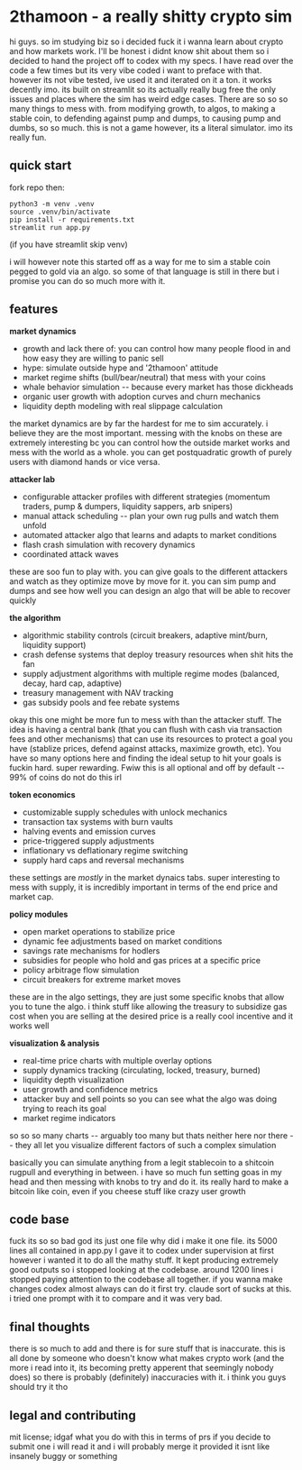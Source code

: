 # 2thamoon - a really shitty crypto sim


hi guys. so im studying biz so i decided fuck it i wanna learn about crypto and how markets work. I'll be honest i didnt know shit about them so i decided to hand the project off to codex with my specs. I have read over the code a few times but its very vibe coded i want to preface with that. however its not vibe tested, ive used it and iterated on it a ton. it works decently imo. its built on streamlit so its actually really bug free the only issues and places where the sim has weird edge cases. There are so so so many things to mess with. from modifying growth, to algos, to making a stable coin, to defending against pump and dumps, to causing pump and dumbs, so so much. this is not a game however, its a literal simulator. imo its really fun. 

## quick start
fork repo then:
```
python3 -m venv .venv
source .venv/bin/activate
pip install -r requirements.txt
streamlit run app.py
```

(if you have streamlit skip venv)

i will however note this started off as a way for me to sim a stable coin pegged to gold via an algo. so some of that language is still in there but i promise you can do so much more with it.

## features 

**market dynamics**
- growth and lack there of: you can control how many people flood in and how easy they are willing to panic sell
- hype: simulate outside hype and '2thamoon' attitude
- market regime shifts (bull/bear/neutral) that mess with your coins
- whale behavior simulation -- because every market has those dickheads
- organic user growth with adoption curves and churn mechanics
- liquidity depth modeling with real slippage calculation

the market dynamics are by far the hardest for me to sim accurately. i believe they are the most important. messing with the knobs on these are extremely interesting bc you can control how the outside market works and mess with the world as a whole. you can get postquadratic growth of purely users with diamond hands or vice versa.

**attacker lab** 
- configurable attacker profiles with different strategies (momentum traders, pump & dumpers, liquidity sappers, arb snipers)
- manual attack scheduling -- plan your own rug pulls and watch them unfold
- automated attacker algo that learns and adapts to market conditions
- flash crash simulation with recovery dynamics
- coordinated attack waves

these are soo fun to play with. you can give goals to the different attackers and watch as they optimize move by move for it. you can sim pump and dumps and see how well you can design an algo that will be able to recover quickly 

**the algorithm**
- algorithmic stability controls (circuit breakers, adaptive mint/burn, liquidity support)
- crash defense systems that deploy treasury resources when shit hits the fan
- supply adjustment algorithms with multiple regime modes (balanced, decay, hard cap, adaptive)
- treasury management with NAV tracking
- gas subsidy pools and fee rebate systems

okay this one might be more fun to mess with than the attacker stuff. The idea is having a central bank (that you can flush with cash via transaction fees and other mechanisms) that can use its resources to protect a goal you have (stablize prices, defend against attacks, maximize growth, etc). You have so many options here and finding the ideal setup to hit your goals is fuckin hard. super rewarding. Fwiw this is all optional and off by default -- 99% of coins do not do this irl

**token economics**
- customizable supply schedules with unlock mechanics
- transaction tax systems with burn vaults
- halving events and emission curves
- price-triggered supply adjustments
- inflationary vs deflationary regime switching
- supply hard caps and reversal mechanisms

these settings are _mostly_ in the market dynaics tabs. super interesting to mess with supply, it is incredibly important in terms of the end price and market cap. 

**policy modules**
- open market operations to stabilize price
- dynamic fee adjustments based on market conditions
- savings rate mechanisms for hodlers
- subsidies for people who hold and gas prices at a specific price  
- policy arbitrage flow simulation
- circuit breakers for extreme market moves

these are in the algo settings, they are just some specific knobs that allow you to tune the algo. i think stuff like allowing the treasury to subsidize gas cost when you are selling at the desired price is a really cool incentive and it works well

**visualization & analysis**
- real-time price charts with multiple overlay options
- supply dynamics tracking (circulating, locked, treasury, burned)
- liquidity depth visualization
- user growth and confidence metrics
- attacker buy and sell points so you can see what the algo was doing trying to reach its goal
- market regime indicators

so so so many charts -- arguably too many but thats neither here nor there -- they all let you visualize different factors of such a complex simulation


basically you can simulate anything from a legit stablecoin to a shitcoin rugpull and everything in between. i have so much fun setting goas in my head and then messing with knobs to try and do it. its really hard to make a bitcoin like coin, even if you cheese stuff like crazy user growth





## code base
fuck its so so bad god its just one file why did i make it one file. its 5000 lines all contained in app.py I gave it to codex under supervision at first however i wanted it to do all the mathy stuff. It kept producing extremely good outputs so i stopped looking at the codebase. around 1200 lines i stopped paying attention to the codebase all together. if you wanna make changes codex almost always can do it first try. claude sort of sucks at this. i tried one prompt with it to compare and it was very bad. 


## final thoughts
there is so much to add and there is for sure stuff that is inaccurate. this is all done by someone who doesn't know what makes crypto work (and the more i read into it, its becoming pretty apperent that seemingly nobody does) so there is probably (definitely) inaccuracies with it. i think you guys should try it tho

## legal and contributing
mit license; idgaf what you do with this
in terms of prs if you decide to submit one i will read it and i will probably merge it provided it isnt like insanely buggy or something